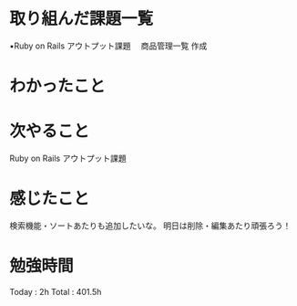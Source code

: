 <h1>取り組んだ課題一覧</h1>

▪️Ruby on Rails アウトプット課題
　商品管理一覧 作成

<h1>わかったこと</h1>

<h1>次やること</h1>
Ruby on Rails アウトプット課題

<h1>感じたこと</h1>
検索機能・ソートあたりも追加したいな。
明日は削除・編集あたり頑張ろう！

<h1>勉強時間</h1>

Today : 2h Total :  401.5h